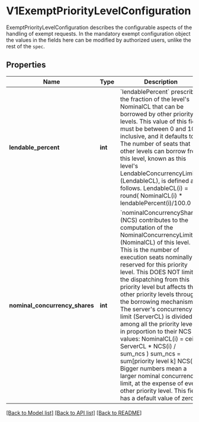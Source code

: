 # V1ExemptPriorityLevelConfiguration

ExemptPriorityLevelConfiguration describes the configurable aspects of the handling of exempt requests. In the mandatory exempt configuration object the values in the fields here can be modified by authorized users, unlike the rest of the `spec`.

## Properties
Name | Type | Description | Notes
------------ | ------------- | ------------- | -------------
**lendable_percent** | **int** | &#x60;lendablePercent&#x60; prescribes the fraction of the level&#39;s NominalCL that can be borrowed by other priority levels.  This value of this field must be between 0 and 100, inclusive, and it defaults to 0. The number of seats that other levels can borrow from this level, known as this level&#39;s LendableConcurrencyLimit (LendableCL), is defined as follows.  LendableCL(i) &#x3D; round( NominalCL(i) * lendablePercent(i)/100.0 ) | [optional] 
**nominal_concurrency_shares** | **int** | &#x60;nominalConcurrencyShares&#x60; (NCS) contributes to the computation of the NominalConcurrencyLimit (NominalCL) of this level. This is the number of execution seats nominally reserved for this priority level. This DOES NOT limit the dispatching from this priority level but affects the other priority levels through the borrowing mechanism. The server&#39;s concurrency limit (ServerCL) is divided among all the priority levels in proportion to their NCS values:  NominalCL(i)  &#x3D; ceil( ServerCL * NCS(i) / sum_ncs ) sum_ncs &#x3D; sum[priority level k] NCS(k)  Bigger numbers mean a larger nominal concurrency limit, at the expense of every other priority level. This field has a default value of zero. | [optional] 

[[Back to Model list]](../README.md#documentation-for-models) [[Back to API list]](../README.md#documentation-for-api-endpoints) [[Back to README]](../README.md)


